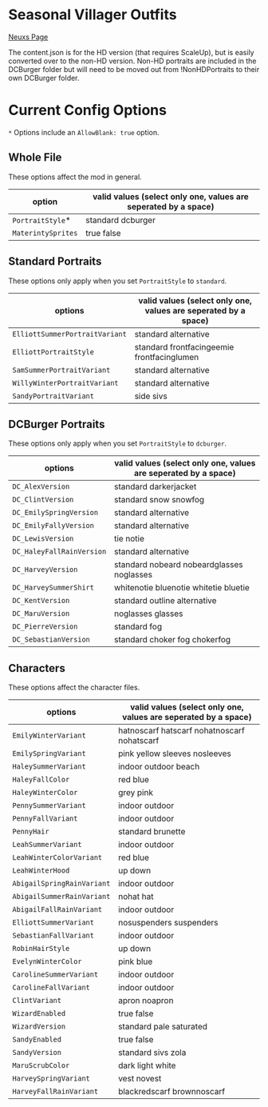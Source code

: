 # Seasonal Villager Outfits

[Neuxs Page](https://www.nexusmods.com/stardewvalley/mods/2449/)

The content.json is for the HD version (that requires ScaleUp), but is easily converted over to the non-HD version. Non-HD portraits are included in the DCBurger folder but will need to be moved out from !NonHDPortraits to their own DCBurger folder. 

# Current Config Options
`*` Options include an `AllowBlank: true` option.

## Whole File
These options affect the mod in general.

option                         | valid values (select only one, values are seperated by a space)
----------------------------   | ------- 
`PortraitStyle`*               | standard dcburger
`MaterintySprites`             | true false

## Standard Portraits
These options only apply when you set `PortraitStyle` to `standard`.

options                        | valid values (select only one, values are seperated by a space)
----------------------------   | ------- 
`ElliottSummerPortraitVariant` | standard alternative
`ElliottPortraitStyle`         | standard frontfacingeemie frontfacinglumen
`SamSummerPortraitVariant`     | standard alternative
`WillyWinterPortraitVariant`   | standard alternative
`SandyPortraitVariant`         | side sivs

## DCBurger Portraits
These options only apply when you set `PortraitStyle` to `dcburger`.

options                        | valid values (select only one, values are seperated by a space)
----------------------------   | ------- 
`DC_AlexVersion`               | standard darkerjacket
`DC_ClintVersion`              | standard snow snowfog
`DC_EmilySpringVersion`        | standard alternative
`DC_EmilyFallyVersion`         | standard alternative
`DC_LewisVersion`              | tie notie
`DC_HaleyFallRainVersion`      | standard alternative
`DC_HarveyVersion`             | standard nobeard nobeardglasses noglasses
`DC_HarveySummerShirt`         | whitenotie bluenotie whitetie bluetie
`DC_KentVersion`               | standard outline alternative
`DC_MaruVersion`               | noglasses glasses
`DC_PierreVersion`             | standard fog
`DC_SebastianVersion`          | standard choker fog chokerfog

## Characters
These options affect the character files.

options                        | valid values (select only one, values are seperated by a space)
----------------------------   | ------- 
`EmilyWinterVariant`           | hatnoscarf hatscarf nohatnoscarf nohatscarf
`EmilySpringVariant`           | pink yellow sleeves nosleeves
`HaleySummerVariant`           | indoor outdoor beach
`HaleyFallColor`               | red blue
`HaleyWinterColor`             | grey pink
`PennySummerVariant`           | indoor outdoor
`PennyFallVariant`             | indoor outdoor
`PennyHair`                    | standard brunette
`LeahSummerVariant`            | indoor outdoor
`LeahWinterColorVariant`       | red blue
`LeahWinterHood`               | up down
`AbigailSpringRainVariant`     | indoor outdoor
`AbigailSummerRainVariant`     | nohat hat
`AbigailFallRainVariant`       | indoor outdoor
`ElliottSummerVariant`         | nosuspenders suspenders
`SebastianFallVariant`         | indoor outdoor
`RobinHairStyle`               | up down
`EvelynWinterColor`            | pink blue
`CarolineSummerVariant`        | indoor outdoor
`CarolineFallVariant`          | indoor outdoor
`ClintVariant`                 | apron noapron
`WizardEnabled`                | true false
`WizardVersion`                | standard pale saturated
`SandyEnabled`                 | true false
`SandyVersion`                 | standard sivs zola
`MaruScrubColor`               | dark light white
`HarveySpringVariant`          | vest novest
`HarveyFallRainVariant`        | blackredscarf brownnoscarf
